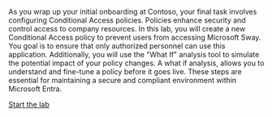 

As you wrap up your initial onboarding at Contoso, your final task involves configuring Conditional Access policies. Policies enhance security and control access to company resources. In this lab, you will create a new Conditional Access policy to prevent users from accessing Microsoft Sway. You goal is to ensure that only authorized personnel can use this application. Additionally, you will use the "What If" analysis tool to simulate the potential impact of your policy changes. A what if analysis, allows you to understand and fine-tune a policy before it goes live. These steps are essential for maintaining a secure and compliant environment within Microsoft Entra.

[Start the lab](https://microsoftlearning.github.io/APL-0501-Get-started-Microsoft-Entra-Management-Tasks/Instructions/Labs/06-perform-basic-conditional-access.html)

